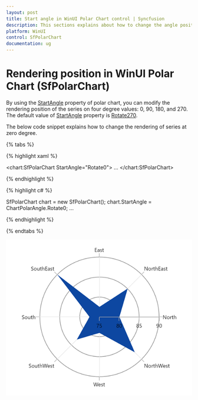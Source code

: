 ```yaml
---
layout: post
title: Start angle in WinUI Polar Chart control | Syncfusion
description: This sections explains about how to change the angle position of rendering in Syncfusion WinUI Polar Chart (SfPolarChart) control.
platform: WinUI
control: SfPolarChart
documentation: ug
---
```


# Rendering position in WinUI Polar Chart (SfPolarChart)

By using the [StartAngle]() property of polar chart, you can modify the rendering position of the series on four degree values: 0, 90, 180, and 270. The default value of [StartAngle]() property is [Rotate270]().

The below code snippet explains how to change the rendering of series at zero degree.

{% tabs %}

{% highlight xaml %}

<chart:SfPolarChart StartAngle="Rotate0">
...
</chart:SfPolarChart>


{% endhighlight %}

{% highlight c# %}

SfPolarChart chart = new SfPolarChart();
chart.StartAngle = ChartPolarAngle.Rotate0;
...

{% endhighlight %}

{% endtabs %}

![Rotation support for polar series in WinUI polar chart](StartAngle_Images/WinUI_PolarChart_Rotate0.png)

